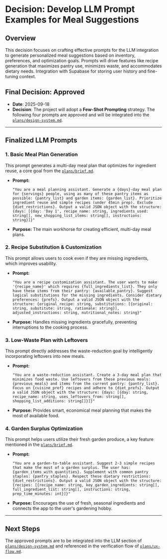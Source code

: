 # Decision: Develop LLM Prompt Examples for Meal Suggestions

## Overview
This decision focuses on crafting effective prompts for the LLM integration to generate personalized meal suggestions based on inventory, preferences, and optimization goals. Prompts will drive features like recipe generation that maximizes pantry use, minimizes waste, and accommodates dietary needs. Integration with Supabase for storing user history and fine-tuning context.

## Final Decision: Approved
- **Date**: 2025-09-18
- **Decision**: The project will adopt a **Few-Shot Prompting** strategy. The following four prompts are approved and will be integrated into the [`plans/design-system.md`](../design-system.md).

---

## Finalized LLM Prompts

### 1. Basic Meal Plan Generation
This prompt generates a multi-day meal plan that optimizes for ingredient reuse, a core goal from the [`plans/brief.md`](../brief.md).

- **Prompt:**
  ```
  "You are a meal planning assistant. Generate a {days}-day meal plan for {servings} people, using as many of these pantry items as possible: {pantry_list} and garden items: {garden_list}. Prioritize ingredient reuse and simple recipes (under 45min prep). Exclude {diet_restrictions}. Output a valid JSON object with the structure: {days: [{day: 'Day 1', recipe_name: string, ingredients_used: string[], new_shopping_list_items: string[], instructions: string}]}"
  ```
- **Purpose:** The main workhorse for creating efficient, multi-day meal plans.

### 2. Recipe Substitution & Customization
This prompt allows users to cook even if they are missing ingredients, which improves usability.

- **Prompt:**
  ```
  "You are a recipe customization assistant. The user wants to make '{recipe_name}' which requires {full_ingredients_list}. They only have these items from their pantry: {available_pantry}. Suggest logical substitutions for the missing ingredients. Consider dietary preferences: {prefs}. Output a valid JSON object with the structure: {original_recipe: string, substitutions: [{original: string, substitute: string, rationale: string}], adjusted_instructions: string, nutritional_notes: string}"
  ```
- **Purpose:** Handles missing ingredients gracefully, preventing interruptions to the cooking process.

### 3. Low-Waste Plan with Leftovers
This prompt directly addresses the waste-reduction goal by intelligently incorporating leftovers into new meals.

- **Prompt:**
  ```
  "You are a waste-reduction assistant. Create a 3-day meal plan that minimizes food waste. Use leftovers from these previous meals: {previous_meals} and items from the current pantry: {pantry_list}. Focus on {cuisine_pref} recipes and adhere to {diet_prefs}. Output a valid JSON object with the structure: {days: [{day: string, recipe_name: string, uses_leftovers_from: string[], shopping_list_additions: string[]}]}"
  ```
- **Purpose:** Provides smart, economical meal planning that makes the most of available food.

### 4. Garden Surplus Optimization
This prompt helps users utilize their fresh garden produce, a key feature mentioned in the [`plans/brief.md`](../plans/brief.md).

- **Prompt:**
  ```
  "You are a garden-to-table assistant. Suggest 2-3 simple recipes that make the most of a garden surplus. The user has: {garden_items_with_quantities}. Supplement with common pantry staples: {pantry_staples}. Respect these dietary restrictions: {diet_restrictions}. Output a valid JSON object with the structure: {recipes: [{recipe_name: string, key_garden_ingredients: string[], full_ingredient_list: string[], instructions: string, prep_time_minutes: int}]}"
  ```
- **Purpose:** Encourages the use of fresh, seasonal ingredients and connects the app to the user's gardening hobby.

---

## Next Steps
The approved prompts are to be integrated into the LLM section of [`plans/design-system.md`](../design-system.md) and referenced in the verification flow of [`plans/ux-flow.md`](../ux-flow.md).